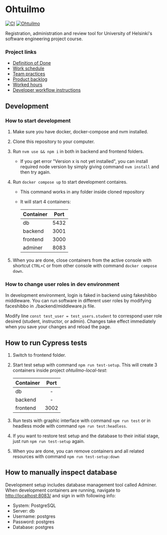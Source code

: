 # Ohtuilmo

[![CI](https://github.com/Ohtuilmo/ohtuilmo/actions/workflows/staging.yaml/badge.svg)](https://github.com/Ohtuilmo/ohtuilmo/actions/workflows/staging.yaml)
[![Ohtuilmo](https://img.shields.io/endpoint?url=https://cloud.cypress.io/badge/detailed/2e43ni/main&style=flat&logo=cypress)](https://cloud.cypress.io/projects/2e43ni/runs)

Registration, administration and review tool for University of Helsinki's software engineering project course.

### Project links

- [Definition of Done](/documentation/definition_of_done.md)
- [Work schedule](/documentation/work_schedule.md)
- [Team practices](/documentation/team_practices.md)
- [Product backlog](https://github.com/orgs/Ohtuilmo/projects/1)
- [Worked hours](https://docs.google.com/spreadsheets/d/e/2PACX-1vRnlawBu2lDWxWYNQsZnKCnWiG41CknVIywZnWhlX3j-18jG2Kyh2MxMxhKrqqTQkDnvm0NPfUBslDE/pubhtml)
- [Developer workflow instructions](/documentation/developer_workflow.md)

## Development

### How to start development

1.  Make sure you have docker, docker-compose and nvm installed.

2.  Clone this repository to your computer.

3.  Run `nvm use && npm i` in both in backend and frontend folders.

    - If you get error "Version x is not yet installed", you can install required node version by simply giving command `nvm install` and then try again.

4.  Run `docker compose up` to start development contaires.

    - This command works in any folder inside cloned repository
    - It will start 4 containers:

      | Container | Port |
      | --------- | ---- |
      | db        | 5432 |
      | backend   | 3001 |
      | frontend  | 3000 |
      | adminer   | 8083 |

5.  When you are done, close containers from the active console with shortcut `CTRL+C` or from other console with command `docker compose down`.

### How to change user roles in dev environment

In development environment, login is faked in backend using fakeshibbo middleware. You can run software in different user roles by modifying faceshibbo in ./backend/middleware.js file.

Modify line `const test_user = test_users.student` to correspond user role desired (student, instructor, or admin). Changes take effect immediately when you save your changes and reload the page.

## How to run Cypress tests

1. Switch to frontend folder.

2. Start test setup with command `npm run test-setup`. This will create 3 containers inside project _ohtuilmo-local-test_:

   | Container | Port |
   | --------- | :--: |
   | db        |  -   |
   | backend   |  -   |
   | frontend  | 3002 |

3. Run tests with graphic interface with command `npm run test` or in headless mode with command `npm run test:headless`.

4. If you want to restore test setup and the database to their initial stage, just run `npm run test-setup` again.

5. When you are done, you can remove containers and all related resources with command `npm run test-setup:down`

## How to manually inspect database

Development setup includes database management tool called Adminer. When development containers are running, navigate to [http://localhost:8083/](http://localhost:8083/) and sign in with following info:

- System: PostgreSQL
- Server: db
- Username: postgres
- Password: postgres
- Database: postgres
